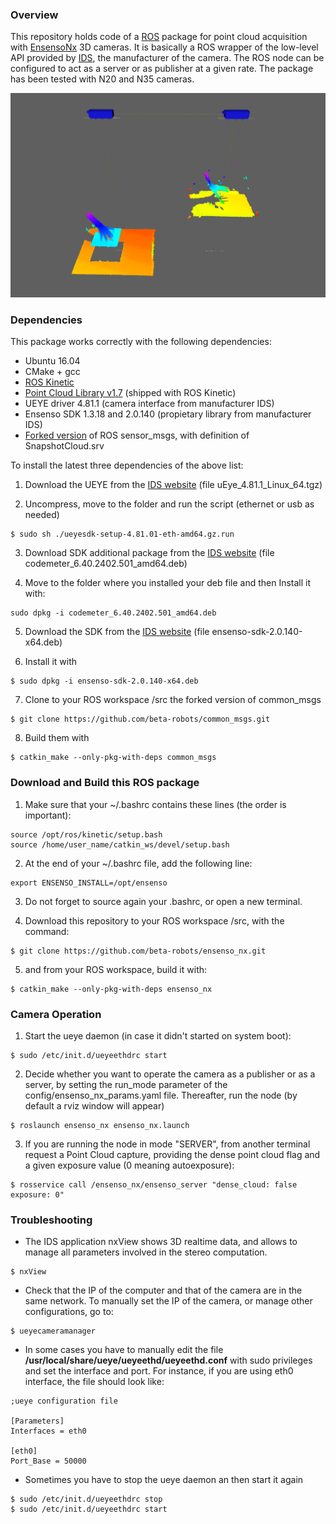 
### Overview
This repository holds code of a [ROS](http://www.ros.org) package for point cloud acquisition with  [EnsensoNx](https://en.ids-imaging.com/ensenso-stereo-3d-camera.html) 3D cameras. It is basically a ROS wrapper of the low-level API provided by [IDS](https://en.ids-imaging.com), the manufacturer of the camera. The ROS node can be configured to act as a server or as publisher at a given rate.
The package has been tested with N20 and N35 cameras.

![Cameras and clouds at rviz](media/multiple_camera.gif)

### Dependencies
This package works correctly with the following dependencies:
* Ubuntu 16.04
* CMake + gcc
* [ROS Kinetic](http://wiki.ros.org/kinetic)
* [Point Cloud Library v1.7](http://www.pointclouds.org/) (shipped with ROS Kinetic)
* UEYE driver 4.81.1 (camera interface from manufacturer IDS)
* Ensenso SDK 1.3.18 and 2.0.140 (propietary library from manufacturer IDS)
* [Forked version](https://github.com/beta-robots/common_msgs) of ROS sensor_msgs, with definition of SnapshotCloud.srv

To install the latest three dependencies of the above list:

1. Download the UEYE from the [IDS website](http://www.ensenso.com/support/sdk-download/) (file uEye_4.81.1_Linux_64.tgz)

2. Uncompress, move to the folder and run the script (ethernet or usb as needed)
```shell
$ sudo sh ./ueyesdk-setup-4.81.01-eth-amd64.gz.run
```

3. Download SDK additional package from the [IDS website](http://www.ensenso.com/support/sdk-download/) (file codemeter_6.40.2402.501_amd64.deb)

4. Move to the folder where you installed your deb file and then Install it with:
```shell
sudo dpkg -i codemeter_6.40.2402.501_amd64.deb
```

5. Download the SDK from the [IDS website](http://www.ensenso.com/support/sdk-download/) (file ensenso-sdk-2.0.140-x64.deb)

6. Install it with
```shell
$ sudo dpkg -i ensenso-sdk-2.0.140-x64.deb
```

7. Clone to your ROS workspace /src the forked version of common_msgs
```shell
$ git clone https://github.com/beta-robots/common_msgs.git
```

8. Build them with
```shell
$ catkin_make --only-pkg-with-deps common_msgs
```


### Download and Build this ROS package
1. Make sure that your ~/.bashrc contains these lines (the order is important):
```shell
source /opt/ros/kinetic/setup.bash
source /home/user_name/catkin_ws/devel/setup.bash
```

2. At the end of your ~/.bashrc file, add the following line:
```shell
export ENSENSO_INSTALL=/opt/ensenso
```

3. Do not forget to source again your .bashrc, or open a new terminal.

4. Download this repository to your ROS workspace /src, with the command:
```shell
$ git clone https://github.com/beta-robots/ensenso_nx.git
```

5. and from your ROS workspace, build it with:
```shell
$ catkin_make --only-pkg-with-deps ensenso_nx
```

### Camera Operation
1. Start the ueye daemon (in case it didn't started on system boot):
```shell
$ sudo /etc/init.d/ueyeethdrc start
```

2. Decide whether you want to operate the camera as a publisher or as a server, by setting the run_mode parameter of the config/ensenso_nx_params.yaml file. Thereafter, run the node (by default a rviz window will appear)
```shell
$ roslaunch ensenso_nx ensenso_nx.launch
```

3. If you are running the node in mode "SERVER", from another terminal request a Point Cloud capture, providing the dense point cloud flag and a given exposure value (0 meaning autoexposure):
```shell
$ rosservice call /ensenso_nx/ensenso_server "dense_cloud: false exposure: 0"
```

### Troubleshooting
- The IDS application nxView shows 3D realtime data, and allows to manage all parameters involved in the stereo computation.
```shell
$ nxView
```

- Check that the IP of the computer and that of the camera are in the same network. To manually set the IP of the camera, or manage other configurations, go to:
```shell
$ ueyecameramanager
```

- In some cases you have to manually edit the file **/usr/local/share/ueye/ueyeethd/ueyeethd.conf** with sudo privileges and set the interface and port. For instance, if you are using eth0 interface, the file should look like:
```shell
;ueye configuration file

[Parameters]
Interfaces = eth0

[eth0]
Port_Base = 50000
```

- Sometimes you have to stop the ueye daemon an then start it again
```shell
$ sudo /etc/init.d/ueyeethdrc stop
$ sudo /etc/init.d/ueyeethdrc start
```

